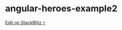 # angular-heroes-example2

[Edit on StackBlitz ⚡️](https://stackblitz.com/edit/angular-heroes-example2)